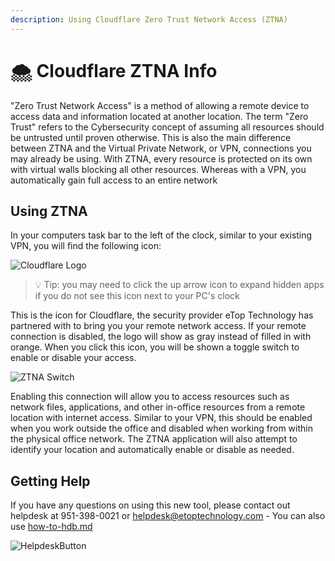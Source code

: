 ```yaml
---
description: Using Cloudflare Zero Trust Network Access (ZTNA)
---
```


# 🌨 Cloudflare ZTNA Info

"Zero Trust Network Access" is a method of allowing a remote device to access data and information located at another location. The term "Zero Trust" refers to the Cybersecurity concept of assuming all resources should be untrusted until proven otherwise. This is also the main difference between ZTNA and the Virtual Private Network, or VPN, connections you may already be using. With ZTNA, every resource is protected on its own with virtual walls blocking all other resources. Whereas with a VPN, you automatically gain full access to an entire network

## Using ZTNA

In your computers task bar to the left of the clock, similar to your existing VPN, you will find the following icon:&#x20;

![Cloudflare Logo](https://cdn.changelog.com/uploads/icons/news\_sources/nG/icon\_small.png)

> :bulb: Tip: you may need to click the up arrow icon to expand hidden apps if you do not see this icon next to your PC's clock  

This is the icon for Cloudflare, the security provider eTop Technology has partnered with to bring you your remote network access. If your remote connection is disabled, the logo will show as gray instead of filled in with orange. When you click this icon, you will be shown a toggle switch to enable or disable your access.&#x20;

![ZTNA Switch](https://etopassetstore.blob.core.windows.net/publicassets/DocPics/tzclFBAKs2.png)

Enabling this connection will allow you to access resources such as network files, applications, and other in-office resources from a remote location with internet access. Similar to your VPN, this should be enabled when you work outside the office and disabled when working from within the physical office network. The ZTNA application will also attempt to identify your location and automatically enable or disable as needed.

## Getting Help

If you have any questions on using this new tool, please contact out helpdesk at 951-398-0021 or [helpdesk@etoptechnology.com](mailto:helpdesk@etoptechnology.com) - You can also use [how-to-hdb.md](../welcome-to-working-with-etop/helpdesk-buttons/how-to-hdb.md "mention")

&#x20;![HelpdeskButton](<../../../.gitbook/assets/image (2) (2).png>)&#x20;
